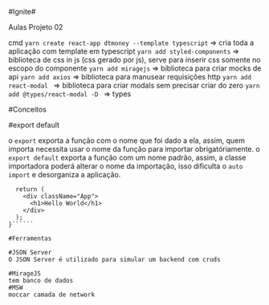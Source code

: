 #Ignite#

Aulas Projeto 02

cmd
```yarn create react-app dtmoney --template typescript``` => cria toda a aplicação com template em typescript
```yarn add styled-components```  => biblioteca de css in js (css gerado por js), serve para inserir css somente no escopo do componente
```yarn add miragejs```  => biblioteca para criar mocks de api
```yarn add axios```  => biblioteca para manusear requisições http
```yarn add react-modal ```  => biblioteca para criar modals sem precisar criar do zero
```yarn add @types/react-modal -D ```  => types


#Conceitos

#export default

o ``````export`````` exporta a função com o nome que foi dado a ela, assim, quem importa necessita usar o nome da função para importar obrigatóriamente.
o ``````export default`````` exporta a função com um nome padrão, assim, a classe importadora poderá alterar o nome da importação, isso dificulta o ``````auto import`````` e desorganiza a aplicação.

``````export function App() {
  return (
    <div className="App">
      <h1>Hello World</h1>
    </div>
  );
}``````

#Ferramentas

#JSON Server
O JSON Server é utilizado para simular um backend com cruds

#MirageJS
tem banco de dados
#MSW
moccar camada de network
